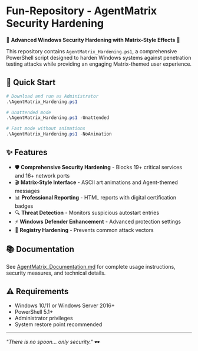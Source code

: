 # Fun-Repository - AgentMatrix Security Hardening

🔰 **Advanced Windows Security Hardening with Matrix-Style Effects** 🔰

This repository contains `AgentMatrix_Hardening.ps1`, a comprehensive PowerShell script designed to harden Windows systems against penetration testing attacks while providing an engaging Matrix-themed user experience.

## 🚀 Quick Start

```powershell
# Download and run as Administrator
.\AgentMatrix_Hardening.ps1

# Unattended mode
.\AgentMatrix_Hardening.ps1 -Unattended

# Fast mode without animations
.\AgentMatrix_Hardening.ps1 -NoAnimation
```

## ✨ Features

- 🛡️ **Comprehensive Security Hardening** - Blocks 19+ critical services and 16+ network ports
- 🎬 **Matrix-Style Interface** - ASCII art animations and Agent-themed messages  
- 📊 **Professional Reporting** - HTML reports with digital certification badges
- 🔍 **Threat Detection** - Monitors suspicious autostart entries
- ⚡ **Windows Defender Enhancement** - Advanced protection settings
- 🔧 **Registry Hardening** - Prevents common attack vectors

## 📚 Documentation

See [AgentMatrix_Documentation.md](AgentMatrix_Documentation.md) for complete usage instructions, security measures, and technical details.

## ⚠️ Requirements

- Windows 10/11 or Windows Server 2016+
- PowerShell 5.1+
- Administrator privileges
- System restore point recommended

---

*"There is no spoon... only security."* 🕶️
